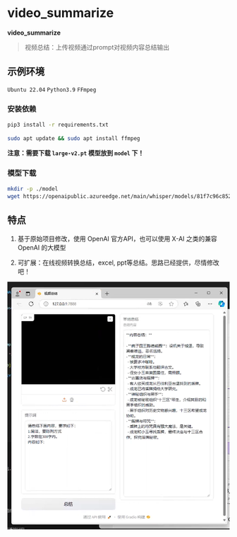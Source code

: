 # video_summarize

**video_summarize**

> 视频总结：上传视频通过prompt对视频内容总结输出

## 示例环境

`Ubuntu 22.04` `Python3.9` `FFmpeg`

### 安装依赖

```bash
pip3 install -r requirements.txt 
```

```bash
sudo apt update && sudo apt install ffmpeg
```

**注意：需要下载 `large-v2.pt` 模型放到 `model` 下！**

### 模型下载

```bash
mkdir -p ./model
wget https://openaipublic.azureedge.net/main/whisper/models/81f7c96c852ee8fc832187b0132e569d6c3065a3252ed18e56effd0b6a73e524/large-v2.pt -O ./model/large-v2.pt
```

## 特点

1. 基于原始项目修改，使用 OpenAI 官方API，也可以使用 X-AI 之类的兼容 OpenAI 的大模型

2. 可扩展：在线视频转换总结，excel, ppt等总结。思路已经提供，尽情修改吧！

![alt text](image/1.png)
